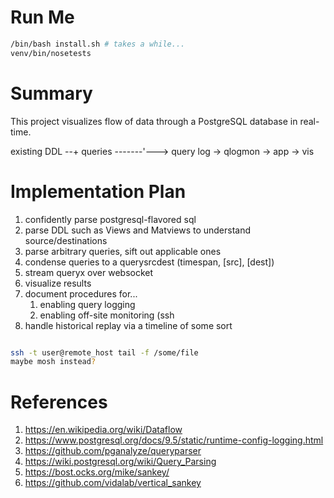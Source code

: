 
# Run Me

```sh
/bin/bash install.sh # takes a while...
venv/bin/nosetests
```

# Summary

This project visualizes flow of data through a PostgreSQL database in real-time.

existing DDL --+
queries -------'---> query log -> qlogmon -> app -> vis


# Implementation Plan

1. confidently parse postgresql-flavored sql
2. parse DDL such as Views and Matviews to understand source/destinations
3. parse arbitrary queries, sift out applicable ones
4. condense queries to a querysrcdest (timespan, [src], [dest])
5. stream queryx over websocket
6. visualize results
6. document procedures for...
    1. enabling query logging
    2. enabling off-site monitoring (ssh
7. handle historical replay via a timeline of some sort


```sh

ssh -t user@remote_host tail -f /some/file
maybe mosh instead?

```


# References

1. https://en.wikipedia.org/wiki/Dataflow
2. https://www.postgresql.org/docs/9.5/static/runtime-config-logging.html
3. https://github.com/pganalyze/queryparser
4. https://wiki.postgresql.org/wiki/Query_Parsing
5. https://bost.ocks.org/mike/sankey/
6. https://github.com/vidalab/vertical_sankey

